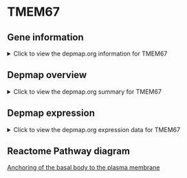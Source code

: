 <h1>TMEM67</h1>

<h2>Gene information</h2>
<details>
  <summary>Click to view the depmap.org information for TMEM67</summary>
  <iframe src="https://depmap.org/portal/gene/TMEM67?tab=about" style="border:none;width:100%;height:800px"></iframe>
</details>

<h2>Depmap overview</h2>
<details>
  <summary>Click to view the depmap.org summary for TMEM67</summary>
  <iframe src="https://depmap.org/portal/gene/TMEM67?tab=overview" style="border:none;width:100%;height:800px"></iframe>
</details>

<h2>Depmap expression</h2>
<details>
  <summary>Click to view the depmap.org expression data for TMEM67</summary>
  <iframe src="https://depmap.org/portal/gene/TMEM67?tab=characterization" style="border:none;width:100%;height:800px"></iframe>
</details>



<h2>Reactome Pathway diagram</h2>
<a href="https://reactome.org/PathwayBrowser/#/R-HSA-5620912">Anchoring of the basal body to the plasma membrane</a>



